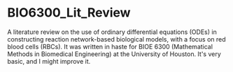 # BIO6300_Lit_Review
A literature review on the use of ordinary differential equations (ODEs) in constructing reaction network-based biological models, with a focus on red blood cells (RBCs). It was written in haste for BIOE 6300 (Mathematical Methods in Biomedical Engineering) at the University of Houston. It's very basic, and I might improve it.

